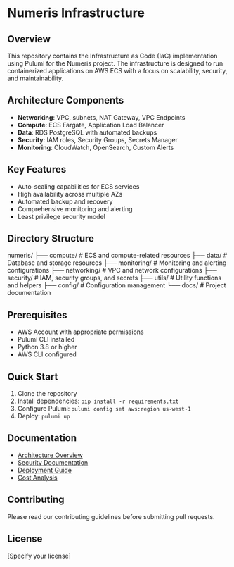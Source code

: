 # Numeris Infrastructure

## Overview
This repository contains the Infrastructure as Code (IaC) implementation using Pulumi for the Numeris project. The infrastructure is designed to run containerized applications on AWS ECS with a focus on scalability, security, and maintainability.

## Architecture Components
- **Networking**: VPC, subnets, NAT Gateway, VPC Endpoints
- **Compute**: ECS Fargate, Application Load Balancer
- **Data**: RDS PostgreSQL with automated backups
- **Security**: IAM roles, Security Groups, Secrets Manager
- **Monitoring**: CloudWatch, OpenSearch, Custom Alerts

## Key Features
- Auto-scaling capabilities for ECS services
- High availability across multiple AZs
- Automated backup and recovery
- Comprehensive monitoring and alerting
- Least privilege security model

## Directory Structure



numeris/
├── compute/ # ECS and compute-related resources
├── data/ # Database and storage resources
├── monitoring/ # Monitoring and alerting configurations
├── networking/ # VPC and network configurations
├── security/ # IAM, security groups, and secrets
├── utils/ # Utility functions and helpers
├── config/ # Configuration management
└── docs/ # Project documentation

## Prerequisites
- AWS Account with appropriate permissions
- Pulumi CLI installed
- Python 3.8 or higher
- AWS CLI configured

## Quick Start
1. Clone the repository
2. Install dependencies: `pip install -r requirements.txt`
3. Configure Pulumi: `pulumi config set aws:region us-west-1`
4. Deploy: `pulumi up`

## Documentation
- [Architecture Overview](docs/architecture/README.md)
- [Security Documentation](docs/security/SECURITY.md)
- [Deployment Guide](docs/deployment/deployment.md)
- [Cost Analysis](docs/costs/cost-breakdown.md)

## Contributing
Please read our contributing guidelines before submitting pull requests.

## License
[Specify your license]

